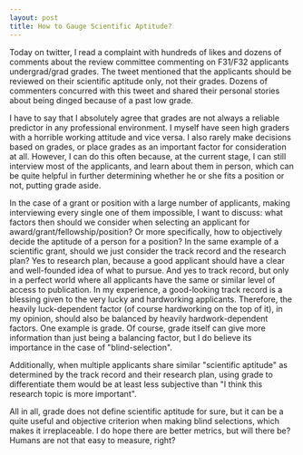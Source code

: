 ```yaml
---
layout: post
title: How to Gauge Scientific Aptitude?
---
```

Today on twitter, I read a complaint with hundreds of likes and dozens of comments about the review committee commenting on F31/F32 applicants undergrad/grad grades. The tweet mentioned that the applicants should be reviewed on their scientific aptitude only, not their grades. Dozens of commenters concurred with this tweet and shared their personal stories about being dinged because of a past low grade.

I have to say that I absolutely agree that grades are not always a reliable predictor in any professional environment. I myself have seen high graders with a horrible working attitude and vice versa. I also rarely make decisions based on grades, or place grades as an important factor for consideration at all. However, I can do this often because, at the current stage, I can still interview most of the applicants, and learn about them in person, which can be quite helpful in further determining whether he or she fits a position or not, putting grade aside.

In the case of a grant or position with a large number of applicants, making interviewing every single one of them impossible, I want to discuss: what factors then should we consider when selecting an applicant for award/grant/fellowship/position? Or more specifically, how to objectively decide the aptitude of a person for a position? In the same example of a scientific grant, should we just consider the track record and the research plan? Yes to research plan, because a good applicant should have a clear and well-founded idea of what to pursue. And yes to track record, but only in a perfect world where all applicants have the same or similar level of access to publication. In my experience, a good-looking track record is a blessing given to the very lucky and hardworking applicants. Therefore, the heavily luck-dependent factor (of course hardworking on the top of it), in my opinion, should also be balanced by heavily hardwork-dependent factors. One example is grade. Of course, grade itself can give more information than just being a balancing factor, but I do believe its importance in the case of "blind-selection". 

Additionally, when multiple applicants share similar "scientific aptitude" as determined by the track record and their research plan, using grade to differentiate them would be at least less subjective than "I think this research topic is more important".

All in all, grade does not define scientific aptitude for sure, but it can be a quite useful and objective criterion when making blind selections, which makes it irreplaceable. I do hope there are better metrics, but will there be? Humans are not that easy to measure, right?
